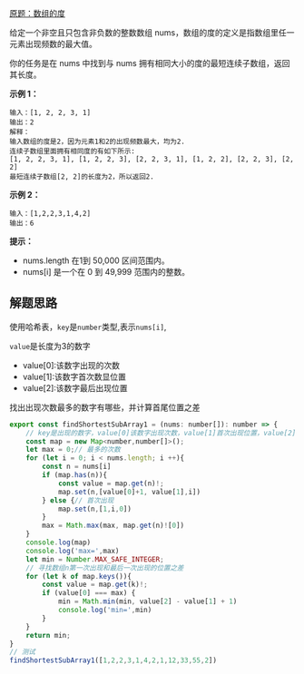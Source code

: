 [原题：数组的度](https://leetcode-cn.com/problems/degree-of-an-array/)

给定一个非空且只包含非负数的整数数组 nums，数组的度的定义是指数组里任一元素出现频数的最大值。

你的任务是在 nums 中找到与 nums 拥有相同大小的度的最短连续子数组，返回其长度。

 

**示例 1：**
```
输入：[1, 2, 2, 3, 1]
输出：2
解释：
输入数组的度是2，因为元素1和2的出现频数最大，均为2.
连续子数组里面拥有相同度的有如下所示:
[1, 2, 2, 3, 1], [1, 2, 2, 3], [2, 2, 3, 1], [1, 2, 2], [2, 2, 3], [2, 2]
最短连续子数组[2, 2]的长度为2，所以返回2.
```
**示例 2：**
```
输入：[1,2,2,3,1,4,2]
输出：6
```
 

**提示：**

- nums.length 在1到 50,000 区间范围内。
- nums[i] 是一个在 0 到 49,999 范围内的整数。

## 解题思路
使用哈希表，`key`是`number`类型,表示`nums[i]`,

`value`是长度为3的数字
- value[0]:该数字出现的次数
- value[1]:该数字首次数显位置
- value[2]:该数字最后出现位置

找出出现次数最多的数字有哪些，并计算首尾位置之差
```js
export const findShortestSubArray1 = (nums: number[]): number => {
    // key是出现的数字，value[0]该数字出现次数，value[1]首次出现位置，value[2]最后一次出现位置
    const map = new Map<number,number[]>();
    let max = 0;// 最多的次数
    for (let i = 0; i < nums.length; i ++){
        const n = nums[i]
        if (map.has(n)){
            const value = map.get(n)!;
            map.set(n,[value[0]+1, value[1],i])
        } else {// 首次出现
            map.set(n,[1,i,0])
        }
        max = Math.max(max, map.get(n)![0])
    }
    console.log(map)
    console.log('max=',max)
    let min = Number.MAX_SAFE_INTEGER;
    // 寻找数组n第一次出现和最后一次出现的位置之差
    for (let k of map.keys()){
        const value = map.get(k)!;
        if (value[0] === max) {
            min = Math.min(min, value[2] - value[1] + 1)
            console.log('min=',min)
        }
    }
    return min;
}
// 测试
findShortestSubArray1([1,2,2,3,1,4,2,1,12,33,55,2])
```